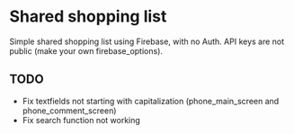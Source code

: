 # Shared shopping list

Simple shared shopping list using Firebase, with no Auth. API keys are not public (make your own firebase_options).

## TODO

- Fix textfields not starting with capitalization (phone_main_screen and phone_comment_screen)
- Fix search function not working

